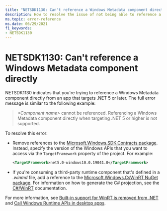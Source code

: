 ```yaml
---
title: "NETSDK1130: Can't reference a Windows Metadata component directly"
description: How to resolve the issue of not being able to reference a Windows Metadata component directly from an app that targets .NET 5 or later.
ms.topic: error-reference
ms.date: 06/29/2021
f1_keywords:
- NETSDK1130
---
```

# NETSDK1130: Can't reference a Windows Metadata component directly

NETSDK1130 indicates that you're trying to reference a Windows Metadata component directly from an app that targets .NET 5 or later. The full error message is similar to the following example:

> *\<Component name>* cannot be referenced. Referencing a Windows Metadata component directly when targeting .NET 5 or higher is not supported.

To resolve this error:

* Remove references to the [Microsoft.Windows.SDK.Contracts package](https://www.nuget.org/packages/Microsoft.Windows.SDK.Contracts). Instead, specify the version of the Windows APIs that you want to access via the `TargetFramework` property of the project. For example:

  ```xml
  <TargetFramework>net5.0-windows10.0.19041.0</TargetFramework>
  ```

* If you're consuming a third-party runtime component that's defined in a *.winmd* file, add a reference to the [Microsoft.Windows.CsWinRT NuGet package](https://www.nuget.org/packages/Microsoft.Windows.CsWinRT/). For information on how to generate the C# projection, see the [C#/WinRT](/windows/uwp/csharp-winrt/) documentation.

For more information, see [Built-in support for WinRT is removed from .NET](../../compatibility/interop/5.0/built-in-support-for-winrt-removed.md) and [Call Windows Runtime APIs in desktop apps](/windows/apps/desktop/modernize/desktop-to-uwp-enhance).
